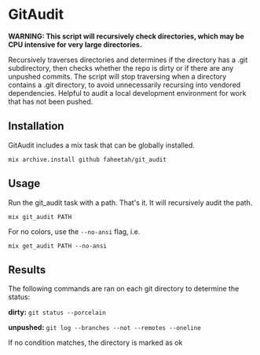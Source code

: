 # GitAudit

**WARNING: This script will recursively check directories, which may be CPU intensive for very large directories.**

Recursively traverses directories and determines if the directory has a .git subdirectory, then checks whether the repo is dirty or if there are any unpushed commits. The script will stop traversing when a directory contains a .git directory, to avoid unnecessarily recursing into vendored dependencies. Helpful to audit a local development environment for work that has not been pushed.

## Installation

GitAudit includes a mix task that can be globally installed.

`mix archive.install github faheetah/git_audit`

## Usage

Run the git_audit task with a path. That's it. It will recursively audit the path.

`mix git_audit PATH`

For no colors, use the `--no-ansi` flag, i.e.

`mix get_audit PATH --no-ansi`

## Results

The following commands are ran on each git directory to determine the status:
  
**dirty:** `git status --porcelain`

**unpushed:** `git log --branches --not --remotes --oneline`
  
If no condition matches, the directory is marked as ok

